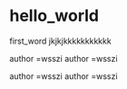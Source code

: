 # hello_world
first_word
jkjkjkkkkkkkkkkk


author =wsszi
author =wsszi

author =wsszi
author =wsszi
